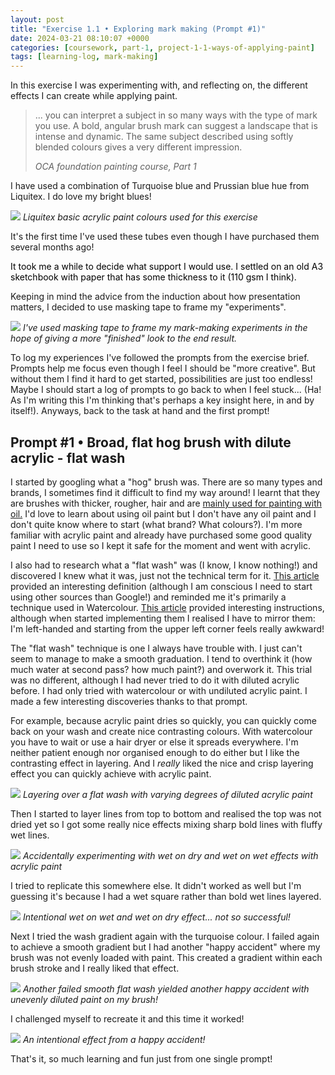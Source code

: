 ```yaml
---
layout: post
title: "Exercise 1.1 • Exploring mark making (Prompt #1)"
date: 2024-03-21 08:10:07 +0000
categories: [coursework, part-1, project-1-1-ways-of-applying-paint]
tags: [learning-log, mark-making]
---
```


In this exercise I was experimenting with, and reflecting on, the different effects I can create while applying paint.

<!-- wp:quote -->

> 
> 
> ... you can interpret a subject in so many ways with the type of mark you use. A bold, angular brush mark can suggest a landscape that is intense and dynamic. The same subject described using softly blended colours gives a very different impression.
> 
> <cite>OCA foundation painting course, Part 1</cite>

<!-- /wp:quote -->

I have used a combination of Turquoise blue and Prussian blue hue from Liquitex. I do love my bright blues!

![](/oca-foundation-painting-log/assets/images/img-3741-1.jpg)
_Liquitex basic acrylic paint colours used for this exercise_

It's the first time I've used these tubes even though I have purchased them several months ago!

<mark style="background-color:rgba(0, 0, 0, 0);color:#000000" class="has-inline-color has-black-color">It took me a while to decide what support I would use. I settled on an old A3 sketchbook with paper that has some thickness to it (110 gsm I think).</mark>

Keeping in mind the advice from the induction about how presentation matters, I decided to use masking tape to frame my "experiments".

![](/oca-foundation-painting-log/assets/images/img-3698-1.jpg)
_I've used masking tape to frame my mark-making experiments in the hope of giving a more "finished" look to the end result._

To log my experiences I've followed the prompts from the exercise brief. Prompts help me focus even though I feel I should be "more creative". But without them I find it hard to get started, possibilities are just too endless! Maybe I should start a log of prompts to go back to when I feel stuck... (Ha! As I'm writing this I'm thinking that's perhaps a key insight here, in and by itself!). Anyways, back to the task at hand and the first prompt!

<!-- wp:heading -->
## Prompt #1 • Broad, flat hog brush with dilute acrylic - flat wash
<!-- /wp:heading -->

I started by googling what a "hog" brush was. There are so many types and brands, I sometimes find it difficult to find my way around! I learnt that they are brushes with thicker, rougher, hair and are [mainly used for painting with oil.](https://www.gadsbys.co.uk/brushes-for-oil-paints/#:~:text=Hog%20brushes%20are%20one%20of,knife%20straight%20from%20the%20tube.) I'd love to learn about using oil paint but I don't have any oil paint and I don't quite know where to start (what brand? What colours?). I'm more familiar with acrylic paint and already have purchased some good quality paint I need to use so I kept it safe for the moment and went with acrylic.

I also had to research what a "flat wash" was (I know, I know nothing!) and discovered I knew what it was, just not the technical term for it. [This article](https://novacolorpaint.com/blogs/nova-color/6-acrylic-paint-shading-techniques) provided an interesting definition (although I am conscious I need to start using other sources than Google!) and reminded me it's primarily a technique used in Watercolour. [This article](https://www.virtualartacademy.com/watercolor-technique-flat-wash/) provided interesting instructions, although when started implementing them I realised I have to mirror them: I'm left-handed and starting from the upper left corner feels really awkward!

The "flat wash" technique is one I always have trouble with. I just can't seem to manage to make a smooth graduation. I tend to overthink it (how much water at second pass? how much paint?) and overwork it. This trial was no different, although I had never tried to do it with diluted acrylic before. I had only tried with watercolour or with undiluted acrylic paint. I made a few interesting discoveries thanks to that prompt.

For example, because acrylic paint dries so quickly, you can quickly come back on your wash and create nice contrasting colours. With watercolour you have to wait or use a hair dryer or else it spreads everywhere. I'm neither patient enough nor organised enough to do either but I like the contrasting effect in layering. And I _really_ liked the nice and crisp layering effect you can quickly achieve with acrylic paint.

![](/oca-foundation-painting-log/assets/images/img-3699-1.jpg)
_Layering over a flat wash with varying degrees of diluted acrylic paint_

Then I started to layer lines from top to bottom and realised the top was not dried yet so I got some really nice effects mixing sharp bold lines with fluffy wet lines.

![](/oca-foundation-painting-log/assets/images/img-3699-2.jpg)
_Accidentally experimenting with wet on dry and wet on wet effects with acrylic paint_

I tried to replicate this somewhere else. It didn't worked as well but I'm guessing it's because I had a wet square rather than bold wet lines layered.

![](/oca-foundation-painting-log/assets/images/img-3699-1-1.jpg)
_Intentional wet on wet and wet on dry effect... not so successful!_

Next I tried the wash gradient again with the turquoise colour. I failed again to achieve a smooth gradient but I had another "happy accident" where my brush was not evenly loaded with paint. This created a gradient within each brush stroke and I really liked that effect.

![](/oca-foundation-painting-log/assets/images/img-3699-2-1.jpg)
_Another failed smooth flat wash yielded another happy accident with unevenly diluted paint on my brush!_

I challenged myself to recreate it and this time it worked!

![](/oca-foundation-painting-log/assets/images/img-3699-3.jpg)
_An intentional effect from a happy accident!_

That's it, so much learning and fun just from one single prompt!

